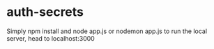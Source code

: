 # auth-secrets
Simply npm install and node app.js or nodemon app.js to run the local server, head to localhost:3000